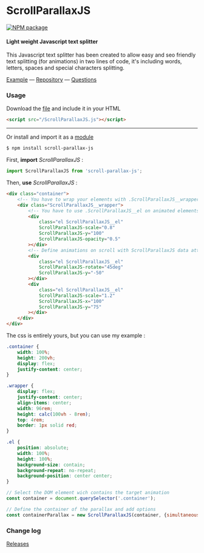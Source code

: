 ScrollParallaxJS
===========

[![NPM package][npm]][npm-url]

#### Light weight Javascript text splitter ####

This Javascript text splitter has been created to allow easy and seo friendly text splitting (for animations) in two lines of code, it's including words, letters, spaces and special characters splitting.

[Example](https://codepen.io/Saucy_/pen/aeWeRE) &mdash;
[Repository](https://github.com/SaucySpray/scroll-parallax-js) &mdash;
[Questions](http://stackoverflow.com/questions/tagged/scroll-parallax-js)

### Usage ###

Download the [file](https://registry.npmjs.org/scroll-parallax-js/-/scroll-parallax-js-1.0.0.tgz) and include it in your HTML
```html
<script src="/ScrollParallaxJS.js"></script>
```

-----------

Or install and import it as a [module](https://www.npmjs.com/package/scroll-parallax-js)

```sh
$ npm install scroll-parallax-js
```

First, **import** _ScrollParallaxJS_ :

```javascript
import ScrollParallaxJS from 'scroll-parallax-js';
```

Then, **use** _ScrollParallaxJS_ :

```html
<div class="container">
    <!-- You have to wrap your elements with .ScrollParallaxJS__wrapper -->
    <div class="ScrollParallaxJS__wrapper">
        <!-- You have to use .ScrollParallaxJS__el on animated elements -->
        <div
            class="el ScrollParallaxJS__el"
            ScrollParallaxJS-scale="0.8"
            ScrollParallaxJS-y="100"
            ScrollParallaxJS-opacity="0.5"
        ></div>
        <!-- Define animations on scroll with ScrollParallaxJS data attributes -->
        <div
            class="el ScrollParallaxJS__el"
            ScrollParallaxJS-rotate="45deg"
            ScrollParallaxJS-y="-50"
        ></div>
        <div
            class="el ScrollParallaxJS__el"
            ScrollParallaxJS-scale="1.2"
            ScrollParallaxJS-x="100"
            ScrollParallaxJS-y="75"
        ></div>
    </div>
</div>
```

The css is entirely yours, but you can use my example :
```css
.container {
    width: 100%;
    height: 200vh;
    display: flex;
    justify-content: center;
}

.wrapper {
    display: flex;
    justify-content: center;
    align-items: center;
    width: 96rem;
    height: calc(100vh - 8rem);
    top: 4rem;
    border: 1px solid red;
}

.el {
    position: absolute;
    width: 100%;
    height: 100%;
    background-size: contain;
    background-repeat: no-repeat;
    background-position: center center;
}
```

```javascript
// Select the DOM element wich contains the target animation
const container = document.querySelector('.container');

// Define the container of the parallax and add options
const containerParallax = new ScrollParallaxJS(container, {simultaneous: true});
```

### Change log ###

[Releases](https://github.com/SaucySpray/scroll-parallax-js/releases)


[npm]: https://img.shields.io/npm/v/scroll-parallax-js.svg
[npm-url]: https://www.npmjs.com/package/scroll-parallax-js